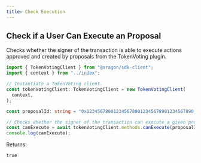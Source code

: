 ```yaml
---
title: Check Execution
---
```


## Check if a User Can Execute an Proposal

Checks whether the signer of the transaction is able to execute actions approved and created by proposals from the TokenVoting plugin.

```ts
import { TokenVotingClient } from "@aragon/sdk-client";
import { context } from "../index";

// Instantiate a TokenVoting client.
const tokenVotingClient: TokenVotingClient = new TokenVotingClient(
  context,
);

const proposalId: string = "0x1234567890123456789012345678901234567890_0x0";

// Checks whether the signer of the transaction can execute a given proposal.
const canExecute = await tokenVotingClient.methods.canExecute(proposalId);
console.log(canExecute);
```


Returns:

```
true
```